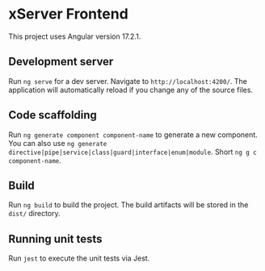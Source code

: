 # xServer Frontend

This project uses Angular version 17.2.1.

## Development server

Run `ng serve` for a dev server. Navigate to `http://localhost:4200/`. The application will automatically reload if you change any of the source files.

## Code scaffolding

Run `ng generate component component-name` to generate a new component. You can also use `ng generate directive|pipe|service|class|guard|interface|enum|module`.
Short `ng g c component-name`.

## Build

Run `ng build` to build the project. The build artifacts will be stored in the `dist/` directory.

## Running unit tests

Run `jest` to execute the unit tests via Jest.
